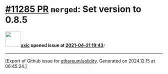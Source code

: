 # [\#11285 PR](https://github.com/ethereum/solidity/pull/11285) `merged`: Set version to 0.8.5

#### <img src="https://avatars.githubusercontent.com/u/20340?v=4" width="50">[axic](https://github.com/axic) opened issue at [2021-04-21 19:43](https://github.com/ethereum/solidity/pull/11285):






-------------------------------------------------------------------------------



[Export of Github issue for [ethereum/solidity](https://github.com/ethereum/solidity). Generated on 2024.12.15 at 06:45:24.]
